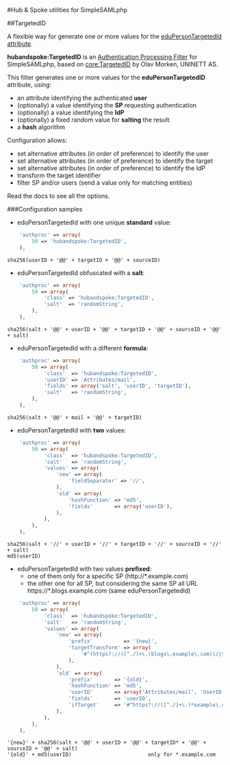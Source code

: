 #Hub & Spoke utilities for SimpleSAMLphp

##TargetedID

A flexible way for generate one or more values for the [eduPersonTargetedId attribute](http://software.internet2.edu/eduperson/internet2-mace-dir-eduperson-201602.html#eduPersonTargetedID).

**hubandspoke:TargetedID** is an [Authentication Processing Filter](https://simplesamlphp.org/docs/stable/simplesamlphp-authproc) for SimpleSAMLphp, based on [core:TargetedID](https://simplesamlphp.org/docs/stable/core:authproc_targetedid) by Olav Morken, UNINETT AS.

This filter generates one or more values for the **eduPersonTargetedID** attribute, using:

* an attribute identifying the authenticated **user**
* (optionally) a value identifying the **SP** requesting authentication
* (optionally) a value identifying the **IdP**
* (optionally) a fixed random value for **salting** the result
* a **hash** algorithm

Configuration allows:

* set alternative attributes (in order of preference) to identify the user
* set alternative attributes (in order of preference) to identify the target
* set alternative attributes (in order of preference) to identify the IdP
* transform the target identifier
* filter SP and/or users (send a value only for matching entities)

Read the docs to see all the options.

###Configuration samples

* eduPersonTargetedId with one unique **standard** value:
```php
    'authproc' => array(
        50 => 'hubandspoke:TargetedID',
    ),
```
    sha256(userID + '@@' + targetID + '@@' + sourceID)

* eduPersonTargetedId obfuscated with a **salt**:
```php
    'authproc' => array(
        50 => array(
            'class' => 'hubandspoke:TargetedID',
            'salt'  => 'randomString',
        ),
    ),
```
    sha256(salt + '@@' + userID + '@@' + targetID + '@@' + sourceID + '@@' + salt)

* eduPersonTargetedId with a different **formula**:
```php
    'authproc' => array(
        50 => array(
            'class'  => 'hubandspoke:TargetedID',
            'userID' => 'Attributes/mail',
            'fields' => array('salt', 'userID', 'targetID'),
            'salt'   => 'randomString',
        ),
    ),
```
    sha256(salt + '@@' + mail + '@@' + targetID)

* eduPersonTargetedId with **two** values:
```php
    'authproc' => array(
        50 => array(
            'class'  => 'hubandspoke:TargetedID',
            'salt'   => 'randomString',
            'values' => array(
                'new' => array(
                    'fieldSeparator' => '//',
                ),
                'old' => array(
                    'hashFunction' => 'md5',
                    'fields'       => array('userID'),
                ),
            ),
        ),
    ),
```
    sha256(salt + '//' + userID + '//' + targetID + '//' + sourceID + '//' + salt)
    md5(userID)

* eduPersonTargetedId with two values **prefixed**:
  * one of them only for a specific SP (http://*.example.com)
  * the other one for all SP, but considering the same SP all URL https://*.blogs.example.com (same eduPersonTargetedId)
```php
    'authproc' => array(
        50 => array(
            'class'  => 'hubandspoke:TargetedID',
            'salt'   => 'randomString',
            'values' => array(
                'new' => array(
                    'prefix'          => '{new}',
                    'targetTransform' => array(
                        '#^(https?://)[^./]+\.(blogs\.example\.com)(/|$).*$#' => '$1$2/',
                    ),
                ),
                'old' => array(
                    'prefix'       => '{old}',
                    'hashFunction' => 'md5',
                    'userID'       => array('Attributes/mail', 'UserID'),
                    'fields'       => 'userID',
                    'ifTarget'     => '#^https?://([^./]+\.)*example\.com(/|$)#',
                ),
            ),
        ),
    ),
```
    '{new}' + sha256(salt + '@@' + userID + '@@' + targetID* + '@@' + sourceID + '@@' + salt)
    '{old}' + md5(userID) 						  only for *.example.com
